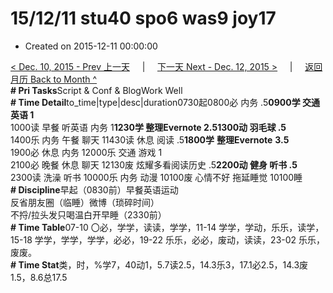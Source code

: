 # 15/12/11 stu40 spo6 was9 joy17

* Created on 2015-12-11 00:00:00

[&lt; Dec. 10, 2015 - Prev 上一天](d10.md)     \|     [下一天 Next - Dec. 12, 2015 &gt;](d12.md)     \|     [返回月历 Back to Month ^](index.md)   
**\# Pri Tasks**Script & Conf & BlogWork Well  
**\# Time Detail**to\_time\|type\|desc\|duration0730起0800必 内务 .5**0900学 交通 英语 1**  
1000读 早餐 听英语 内务 1**1230学 整理Evernote 2.51300动 羽毛球 .5**  
1400乐 内务 午餐 聊天 11430读 休息 阅读 .5**1800学** **整理Evernote** **3.5**  
1900必 休息 内务 12000乐 交通 游戏 1  
2100必 晚餐 休息 聊天 12130废 炫耀多看阅读历史 .5**2200动 健身 听书 .5**  
2300读 洗澡 听书 10000乐 内务 动漫 10100废 心情不好 拖延睡觉 10100睡  
**\# Discipline**早起（0830前）早餐英语运动  
反省朋友圈（临睡）微博（琐碎时间）  
不捋/拉头发只喝温白开早睡（2330前）  
**\# Time Table**07-10 〇必，学学，读读，学学，11-14 学学，学动，乐乐，读学，15-18 学学，学学，学学，必必，19-22 乐乐，必必，废动，读读，23-02 乐乐，废废。  
**\# Time Stat**类，时，%学7，40动1，5.7读2.5，14.3乐3，17.1必2.5，14.3废1.5，8.6总17.5

